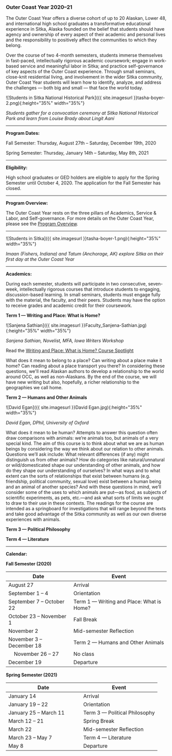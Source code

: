 ### Outer Coast Year 2020–21

The Outer Coast Year offers a diverse cohort of up to 20 Alaskan, Lower 48, and international high school graduates a transformative educational experience in Sitka, Alaska founded on the belief that students should have agency and ownership of every aspect of their academic and personal lives and the responsibility to positively affect the communities to which they belong.

Over the course of two 4-month semesters, students immerse themselves in fast-paced, intellectually rigorous academic coursework; engage in work-based service and meaningful labor in Sitka; and practice self-governance of key aspects of the Outer Coast experience. Through small seminars, close-knit residential living, and involvement in the wider Sitka community, Outer Coast Year students will learn how to identify, analyze, and address the challenges — both big and small — that face the world today.

<!-- This inserts the photo of students -->
![Students in Sitka National Historical Park]({{ site.imagesurl }}tasha-boyer-2.png){:height="35%" width="35%"}

_Students gather for a convocation ceremony at Sitka National Historical Park and learn from Louise Brady about Lingít Aaní_

***

<strong>Program Dates:</strong>

Fall Semester: Thursday, August 27th – Saturday, December 19th, 2020

Spring Semester: Thursday, January 14th – Saturday, May 8th, 2021

***

<strong>Eligibility:</strong>

High school graduates or GED holders are eligible to apply for the Spring Semester until October 4, 2020. The application for the Fall Semester has closed.

***

<strong>Program Overview:</strong>

The Outer Coast Year rests on the three pillars of Academics, Service & Labor, and Self-governance. For more details on the Outer Coast Year, please see the <a class="blue-text text-lighten-1" href="https://docs.google.com/document/d/1XniH45s2ML6hB-8IsiKOtQ00FPKloqC_js4NkeU41ZY/edit" target="_blank">Program Overview</a>.

***

<!-- This inserts the photo of students -->
![Students in Sitka]({{ site.imagesurl }}tasha-boyer-1.png){:height="35%" width="35%"}

_Imaan (Fishers, Indiana) and Tatum (Anchorage, AK) explore Sitka on their first day at the Outer Coast Year_

***

<strong>Academics:</strong>

During each semester, students will participate in two consecutive, seven-week, intellectually rigorous courses that introduce students to engaging, discussion-based learning. In small seminars, students must engage fully with the material, the faculty, and their peers. Students may have the option to receive grades and academic credit for their coursework.

<strong>Term 1 — Writing and Place: What is Home?</strong>

<!-- This inserts Sanjena’s headshot -->
![Sanjena Sathian]({{ site.imagesurl }}Faculty_Sanjena-Sathian.jpg){:height="35%" width="35%"}

_Sanjena Sathian, Novelist, MFA, Iowa Writers Workshop_

Read the [Writing and Place: What is Home? Course Spotlight](https://drive.google.com/file/d/1qnzIjyaPq7Rin5Pvsr_2iqnbbLerZsmG/view?usp=sharing)

What does it mean to belong to a place? Can writing about a place make it home? Can reading about a place transport you there? In considering these questions, we'll read Alaskan authors to develop a relationship to the world around OCC, as well as non-Alaskans. By the end of the course, we will have new writing but also, hopefully, a richer relationship to the geographies we call home.

<strong>Term 2 — Humans and Other Animals</strong>

<!-- This inserts the David’s headshot -->
![David Egan]({{ site.imagesurl }}David Egan.jpg){:height="35%" width="35%"}

_David Egan, DPhil, University of Oxford_

What does it mean to be human? Attempts to answer this question often draw comparisons with animals: we’re animals too, but animals of a very special kind. The aim of this course is to think about what we are as human beings by considering the way we think about our relation to other animals. Questions we’ll ask include: What relevant differences (if any) might distinguish us from other animals? How do categories like natural/unnatural or wild/domesticated shape our understanding of other animals, and how do they shape our understanding of ourselves? In what ways and to what extent can the sorts of relationships that exist between humans (e.g. friendship, political community, sexual love) exist between a human being and an animal of another species? And with these questions in mind, we’ll consider some of the uses to which animals are put—as food, as subjects of scientific experiments, as pets, etc.—and ask what sorts of limits we ought to draw to their use in these contexts. The readings for the course are intended as a springboard for investigations that will range beyond the texts and take good advantage of the Sitka community as well as our own diverse experiences with animals.

<strong>Term 3 — Political Philosophy</strong>

<strong>Term 4 — Literature</strong> 

***

<strong>Calendar:</strong>

<strong>Fall Semester (2020)</strong>

| Date          | Event     |
| ------------- | ------------- |
| August 27 | Arrival  |
| September 1 – 4   | Orientation |
| September 7 – October 22  | Term 1 — Writing and Place: What is Home? |
| October 23 – November 1 | Fall Break |
| November 2  | Mid-semester Reflection  |
| November 3 – December 18  | Term 2 — Humans and Other Animals |
| &nbsp; &nbsp; November 26 – 27  | No class  |
| December 19  | Departure |

<strong>Spring Semester (2021)</strong>

| Date          | Event     |
| ------------- | ------------- |
| January 14 | Arrival  |
| January 19 – 22 | Orientation |
| January 25 – March 11 &nbsp; &nbsp; &nbsp; &nbsp; &nbsp; | Term 3 — Political Philosophy |
| March 12 – 21 | Spring Break |
| March 22 | Mid-semester Reflection  |
| March 23 – May 7 | Term 4 — Literature |
| May 8 | Departure |


